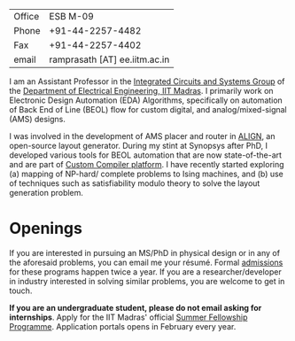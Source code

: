 
<table>
  <tbody>
    <tr> <td> Office </td> <td> ESB M-09 </td> </tr>
    <tr> <td> Phone </td> <td> +91-44-2257-4482  </td> </tr>
    <tr> <td> Fax </td> <td> +91-44-2257-4402 </td> </tr>
    <tr> <td> email </td> <td> ramprasath [AT] ee.iitm.ac.in </td> </tr>
  </tbody>
</table>


I am an Assistant Professor in the [Integrated Circuits and Systems Group](http://www.ee.iitm.ac.in/ics) of the [Department of Electrical Engineering, IIT Madras](https://www.ee.iitm.ac.in). I primarily work on Electronic Design Automation (EDA) Algorithms, specifically on automation of Back End of Line (BEOL) flow for custom digital, and analog/mixed-signal (AMS) designs. 

I was involved in the development of AMS placer and router in [ALIGN](https://github.com/ALIGN-analoglayout/ALIGN-public.git), an open-source layout generator. During my stint at Synopsys after PhD, I developed various tools for BEOL automation that are now state-of-the-art and are part of [Custom Compiler platform](https://www.synopsys.com/implementation-and-signoff/custom-design-platform/custom-compiler.html). I have recently started exploring (a) mapping of NP-hard/ complete problems to Ising machines, and (b) use of techniques such as satisfiability modulo theory to solve the layout generation problem.

# Openings
If you are interested in pursuing an MS/PhD in physical design or in any of the aforesaid problems, you can email me your résumé. Formal [admissions](https://www.ee.iitm.ac.in/msphd/admission.php) for these programs happen twice a year. If you are a researcher/developer in industry interested in solving similar problems, you are welcome to get in touch.

**If you are an undergraduate student, please do not email asking for internships**. Apply for the IIT Madras' official [Summer Fellowship Programme](https://ssp.iitm.ac.in/summer-fellowship-registration). Application portals opens in February every year.
